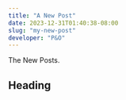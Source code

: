 ```yaml
---
title: "A New Post"
date: 2023-12-31T01:40:38-08:00
slug: "my-new-post"
developer: "P&O"
---
```


The New Posts.

## Heading